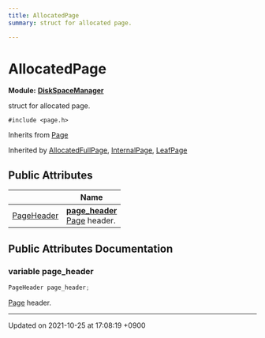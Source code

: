 ```yaml
---
title: AllocatedPage
summary: struct for allocated page. 

---
```


# AllocatedPage

**Module:** **[DiskSpaceManager](/Modules/group__DiskSpaceManager)**



struct for allocated page. 


`#include <page.h>`

Inherits from [Page](/Classes/structPage)

Inherited by [AllocatedFullPage](/Classes/structAllocatedFullPage), [InternalPage](/Classes/structInternalPage), [LeafPage](/Classes/structLeafPage)

## Public Attributes

|                | Name           |
| -------------- | -------------- |
| <a href="/Classes/structPageHeader">PageHeader</a> | **[page_header](/Classes/structAllocatedPage#variable-page-header)** <br><a href="/Classes/structPage">Page</a> header.  |

## Public Attributes Documentation

### variable page_header

```cpp
PageHeader page_header;
```

<a href="/Classes/structPage">Page</a> header. 

-------------------------------

Updated on 2021-10-25 at 17:08:19 +0900